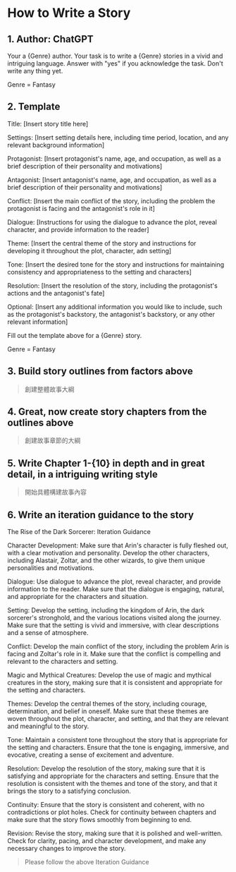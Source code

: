 # How to Write a Story

## 1. Author: ChatGPT

Your a {Genre} author. Your task is to write a {Genre} stories in a vivid and intriguing language. Answer with "yes" if you acknowledge the task. Don't write any thing yet.

Genre = Fantasy

## 2. Template

Title: [Insert story title here]

Settings: [Insert setting details here, including time period, location, and any relevant background information]

Protagonist: [Insert protagonist's name, age, and occupation, as well as a brief description of their personality and motivations]

Antagonist: [Insert antagonist's name, age, and occupation, as well as a brief description of their personality and motivations]

Conflict: [Insert the main conflict of the story, including the problem the protagonist is facing and the antagonist's role in it]

Dialogue: [Instructions for using the dialogue to advance the plot, reveal character, and provide information to the reader]

Theme: [Insert the central theme of the story and instructions for developing it throughout the plot, character, adn setting]

Tone: [Insert the desired tone for the story and instructions for maintaining consistency and appropriateness to the setting and characters]

Resolution: [Insert the resolution of the story, including the protagonist's actions and the antagonist's fate]

Optional: [Insert any additional information you would like to include, such as the protagonist's backstory, the antagonist's backstory, or any other relevant information]

Fill out the template above for a {Genre} story.

Genre = Fantasy

<!-- Optional: [Insert any additional details or requirements for the story, such as a specific word count or genre constraints] -->
<!-- Dialogue: [Insert dialogue between the protagonist and antagonist, including the protagonist's response to the antagonist's actions] -->

## 3. Build story outlines from factors above

> 創建整體故事大綱

## 4. Great, now create story chapters from the outlines above

> 創建故事章節的大綱

## 5. Write Chapter 1-{10} in depth and in great detail, in a intriguing writing style

> 開始具體構建故事內容

## 6. Write an iteration guidance to the story

The Rise of the Dark Sorcerer: Iteration Guidance

Character Development: Make sure that Arin's character is fully fleshed out, with a clear motivation and personality. Develop the other characters, including Alastair, Zoltar, and the other wizards, to give them unique personalities and motivations.

Dialogue: Use dialogue to advance the plot, reveal character, and provide information to the reader. Make sure that the dialogue is engaging, natural, and appropriate for the characters and situation.

Setting: Develop the setting, including the kingdom of Arin, the dark sorcerer's stronghold, and the various locations visited along the journey. Make sure that the setting is vivid and immersive, with clear descriptions and a sense of atmosphere.

Conflict: Develop the main conflict of the story, including the problem Arin is facing and Zoltar's role in it. Make sure that the conflict is compelling and relevant to the characters and setting.

Magic and Mythical Creatures: Develop the use of magic and mythical creatures in the story, making sure that it is consistent and appropriate for the setting and characters.

Themes: Develop the central themes of the story, including courage, determination, and belief in oneself. Make sure that these themes are woven throughout the plot, character, and setting, and that they are relevant and meaningful to the story.

Tone: Maintain a consistent tone throughout the story that is appropriate for the setting and characters. Ensure that the tone is engaging, immersive, and evocative, creating a sense of excitement and adventure.

Resolution: Develop the resolution of the story, making sure that it is satisfying and appropriate for the characters and setting. Ensure that the resolution is consistent with the themes and tone of the story, and that it brings the story to a satisfying conclusion.

Continuity: Ensure that the story is consistent and coherent, with no contradictions or plot holes. Check for continuity between chapters and make sure that the story flows smoothly from beginning to end.

Revision: Revise the story, making sure that it is polished and well-written. Check for clarity, pacing, and character development, and make any necessary changes to improve the story.

> Please follow the above Iteration Guidance